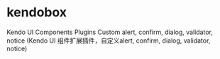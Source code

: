 # kendobox
Kendo UI Components Plugins Custom alert, confirm, dialog, validator, notice (Kendo UI 组件扩展插件，自定义alert, confirm, dialog, validator, notice) 
